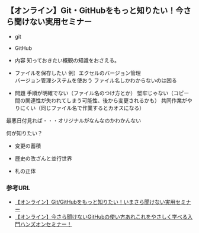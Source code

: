 ## 【オンライン】Git・GitHubをもっと知りたい！今さら聞けない実用セミナー
- git
- GitHub

- 内容
知っておきたい概観の知識をおさえる。

- ファイルを保存したい
例）エクセルのバージョン管理<br />
バージョン管理システムを使おう
ファイル名しかわからないのは困る

- 問題
手順が明確でない（ファイル名のつけ方とか）
堅牢じゃない（コピー間の関連性が失われてしまう可能性、後から変更されるかも）
共同作業がやりにくい（同じファイル名で作業するとカオスになる）

最悪日付見れば・・・オリジナルがなんなのかわかんない


何が知りたい？



- 変更の蓄積

- 歴史の改ざんと並行世界

- 札の正体

### 参考URL
- [【オンライン】Git/GitHubをもっと知りたい！いまさら聞けない実用セミナー](https://algyan.connpass.com/event/208747/ "【オンライン】Git/GitHubをもっと知りたい！いまさら聞けない実用セミナー")
- [【オンライン】今さら聞けないGitHubの使い方あれこれをやさしく学べる入門ハンズオンセミナー！](https://www.youtube.com/watch?v=KaflG9Y7Mzw "【オンライン】今さら聞けないGitHubの使い方あれこれをやさしく学べる入門ハンズオンセミナー！")
